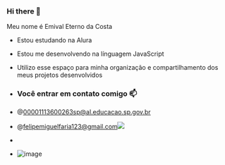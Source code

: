 ### Hi there 👋

Meu nome é Emival Eterno da Costa

- Estou estudando na Alura
- Estou me desenvolvendo na línguagem JavaScript
- Utilizo esse espaço para minha organização e compartilhamento dos meus projetos desenvolvidos

- ### Você entrar em contato comigo 📫

- @00001113600263sp@al.educacao.sp.gov.br

- @felipemiguelfaria123@gmail.com![](link)
- 
- ![image](https://github.com/leonardocantor10/leonardocantor10/assets/169791028/ce721373-89fa-45c4-8d20-9f4973269a3b)
